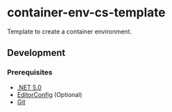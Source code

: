 # container-env-cs-template

Template to create a container environment.

## Development

### Prerequisites

- [.NET 5.0][dotnet]
- [EditorConfig][editorconfig] (Optional)
- [Git][git]

[dotnet]: https://dotnet.microsoft.com/en-us/download/dotnet/5.0
[editorconfig]: https://editorconfig.org/
[git]: https://git-scm.com/downloads
